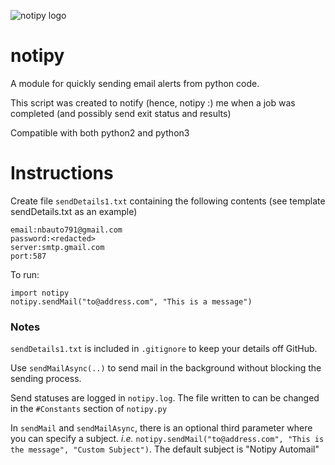![notipy logo](https://raw.githubusercontent.com/nbryans/notipy/Logo/notipyLogo.png)
# notipy
A module for quickly sending email alerts from python code.


This script was created to notify (hence, notipy :) me when a job was completed (and possibly send exit status and results)


Compatible with both python2 and python3


# Instructions
Create file  `sendDetails1.txt` containing the following contents (see template sendDetails.txt as an example)
```
email:nbauto791@gmail.com
password:<redacted>
server:smtp.gmail.com
port:587
```
To run:
```
import notipy
notipy.sendMail("to@address.com", "This is a message")
```

### Notes
`sendDetails1.txt` is included in `.gitignore` to keep your details off GitHub.

Use `sendMailAsync(..)` to send mail in the background without blocking the sending process.

Send statuses are logged in `notipy.log`. The file written to can be changed in the `#Constants` section of `notipy.py`

In `sendMail` and `sendMailAsync`, there is an optional third parameter where you can specify a subject. *i.e.* `notipy.sendMail("to@address.com", "This is the message", "Custom Subject")`. The default subject is "Notipy Automail"

<!---
Logo created using modified images originally distributed by Pixabay.com
https://pixabay.com/en/cartoon-snake-yellow-1293047/
https://pixabay.com/en/email-letter-contact-message-mail-309678/
-->